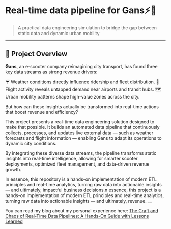 # Real-time data pipeline for Gans⚡🛴
 
> A practical data engineering simulation to bridge the gap between static data and dynamic urban mobility
---
## 🎯 Project Overview 

**Gans**, an e-scooter company reimagining city transport, has found three key data streams as strong revenue drivers:

☔️ Weather conditions directly influence ridership and fleet distribution.
🛬 Flight activity reveals untapped demand near airports and transit hubs.
🗺️ Urban mobility patterns shape high-value zones across the city.

But how can these insights actually be transformed into real-time actions that boost revenue and efficiency?

This project presents a real-time data engineering solution designed to make that possible. It builds an automated data pipeline that continuously collects, processes, and updates live external data — such as weather forecasts and flight information — enabling Gans to adapt its operations to dynamic city conditions.

By integrating these diverse data streams, the pipeline transforms static insights into real-time intelligence, allowing for smarter scooter deployments, optimized fleet management, and data-driven revenue growth.

In essence, this repository is a hands-on implementation of modern ETL principles and real-time analytics, turning raw data into actionable insights — and ultimately, impactful business decisions.n essence, this project is a hands-on implementation of modern ETL principles and real-time analytics, turning raw data into actionable insights — and ultimately, revenue.
__

You can read my blog about my personal experience here: 
[The Craft and Chaos of Real-Time Data Pipelines: A Hands-On Guide with Lessons Learned](https://medium.com/@laurysan0912/the-craft-and-chaos-of-real-time-data-pipelines-a-hands-on-guide-with-lessons-learned-5641919257ae)
